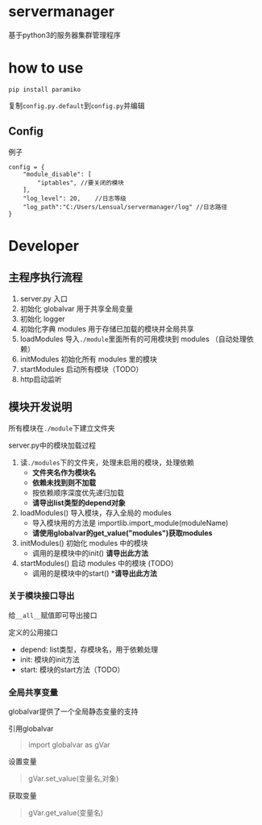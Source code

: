 # servermanager

基于python3的服务器集群管理程序

# how to use

```
pip install paramiko
```

复制`config.py.default`到`config.py`并编辑

## Config
例子
```
config = {
    "module_disable": [
        "iptables", //要关闭的模块
    ],
    "log_level": 20,    //日志等级
    "log_path":"C:/Users/Lensual/servermanager/log" //日志路径
}
```

# Developer
## 主程序执行流程
1. server.py 入口
2. 初始化 globalvar 用于共享全局变量
3. 初始化 logger
4. 初始化字典 modules 用于存储已加载的模块并全局共享
5. loadModules 导入`./module`里面所有的可用模块到 modules （自动处理依赖）
6. initModules 初始化所有 modules 里的模块
7. startModules 启动所有模块（TODO）
8. http启动监听


## 模块开发说明

所有模块在`./module`下建立文件夹

server.py中的模块加载过程
1. 读`./modules`下的文件夹，处理未启用的模块，处理依赖
    * **文件夹名作为模块名**
    * **依赖未找到则不加载**
    * 按依赖顺序深度优先递归加载
    * **请导出list类型的depend对象**
2. loadModules() 导入模块，存入全局的 modules
    * 导入模块用的方法是 importlib.import_module(moduleName)
    * **请使用globalvar的get_value("modules")获取modules**
3. initModules() 初始化 modules 中的模块
    * 调用的是模块中的init() **请导出此方法**
4. startModules() 启动 modules 中的模块 (TODO)
    * 调用的是模块中的start() ***请导出此方法**

### 关于模块接口导出
给`__all__`赋值即可导出接口

定义的公用接口

* depend: list类型，存模块名，用于依赖处理
* init: 模块的init方法
* start: 模块的start方法（TODO）


### 全局共享变量
globalvar提供了一个全局静态变量的支持

引用globalvar
> import globalvar as gVar

设置变量
>gVar.set_value(变量名,对象)

获取变量
>gVar.get_value(变量名)
